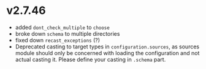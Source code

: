 # v2.7.46

* added `dont_check_multiple` to `choose`
* broke down `schema` to multiple directories
* fixed down `recast_exceptions` (?)
* Deprecated casting to target types in `configuration.sources`, as sources module should
  only be concerned with loading the configuration and not actual casting it. Please define
  your casting in `.schema` part.
